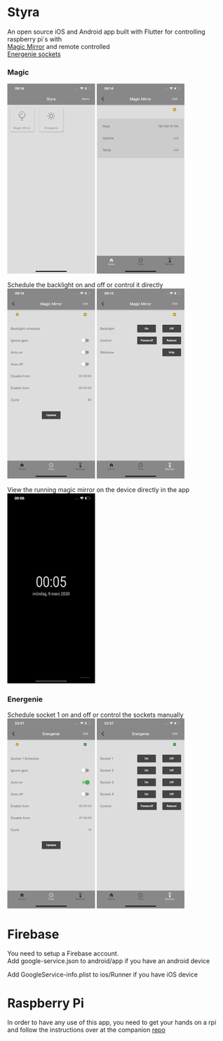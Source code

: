# Styra
An open source iOS and Android app built with Flutter
for controlling raspberry pi´s with  
[Magic Mirror](https://magicmirror.builders/)
and remote controlled  
[Energenie sockets](https://energenie4u.co.uk/catalogue/product/ENER002-2PI-EUR)

### Magic  
![Styra](./readme_support/styra_01.png)
![Styra](./readme_support/styra_02.png)

Schedule the backlight on and off or control it directly  
![Styra](./readme_support/styra_03.png)
![Styra](./readme_support/styra_04.png)


View the running magic mirror on the device directly in the app  
![Styra](./readme_support/styra_08.png)




### Energenie
Schedule socket 1 on and off or control the sockets manually  
![Styra](./readme_support/styra_06.png)
![Styra](./readme_support/styra_07.png)


# Firebase
You need to setup a Firebase account.  
Add google-service.json to android/app if you have an android device

Add  GoogleService-info.plist to ios/Runner if you have iOS device

# Raspberry Pi
In order to have any use of this app, you need to get your hands on a rpi and follow the instructions over at the companion [repo](https://github.com/rosenberg-c/rpi_styra)
